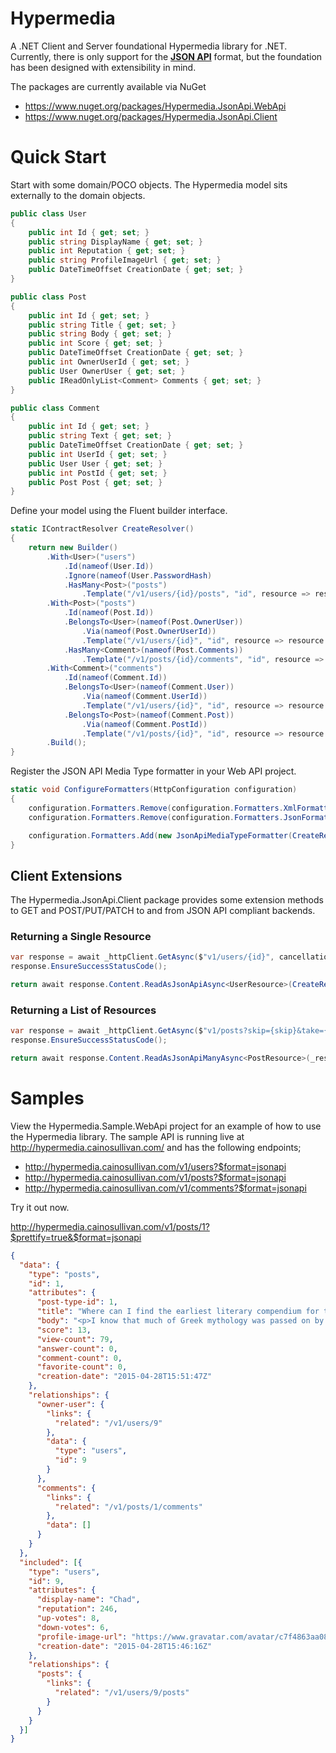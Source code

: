 # Hypermedia
A .NET Client and Server foundational Hypermedia library for .NET. Currently, there is only support 
for the [**JSON API**](http://jsonapi.org) format, but the foundation has been designed with extensibility 
in mind.

The packages are currently available via NuGet
* https://www.nuget.org/packages/Hypermedia.JsonApi.WebApi
* https://www.nuget.org/packages/Hypermedia.JsonApi.Client

# Quick Start

Start with some domain/POCO objects. The Hypermedia model sits externally to the domain objects.

```cs
public class User
{
    public int Id { get; set; }
    public string DisplayName { get; set; }
    public int Reputation { get; set; }
    public string ProfileImageUrl { get; set; }
    public DateTimeOffset CreationDate { get; set; }
}

public class Post
{
    public int Id { get; set; }
    public string Title { get; set; }
    public string Body { get; set; }
    public int Score { get; set; }
    public DateTimeOffset CreationDate { get; set; }
    public int OwnerUserId { get; set; }
    public User OwnerUser { get; set; }
    public IReadOnlyList<Comment> Comments { get; set; }
}

public class Comment
{
    public int Id { get; set; }
    public string Text { get; set; }
    public DateTimeOffset CreationDate { get; set; }
    public int UserId { get; set; }
    public User User { get; set; }
    public int PostId { get; set; }
    public Post Post { get; set; }
}

```

Define your model using the Fluent builder interface.
```cs
static IContractResolver CreateResolver()
{
    return new Builder()
        .With<User>("users")
            .Id(nameof(User.Id))
            .Ignore(nameof(User.PasswordHash)
            .HasMany<Post>("posts")
                .Template("/v1/users/{id}/posts", "id", resource => resource.Id)
        .With<Post>("posts")
            .Id(nameof(Post.Id))
            .BelongsTo<User>(nameof(Post.OwnerUser))
                .Via(nameof(Post.OwnerUserId))
                .Template("/v1/users/{id}", "id", resource => resource.OwnerUserId)
            .HasMany<Comment>(nameof(Post.Comments))
                .Template("/v1/posts/{id}/comments", "id", resource => resource.Id)
        .With<Comment>("comments")
            .Id(nameof(Comment.Id))
            .BelongsTo<User>(nameof(Comment.User))
                .Via(nameof(Comment.UserId))
                .Template("/v1/users/{id}", "id", resource => resource.UserId)
            .BelongsTo<Post>(nameof(Comment.Post))
                .Via(nameof(Comment.PostId))
                .Template("/v1/posts/{id}", "id", resource => resource.PostId)
        .Build();
}
```

Register the JSON API Media Type formatter in your Web API project.

```cs
static void ConfigureFormatters(HttpConfiguration configuration)
{
    configuration.Formatters.Remove(configuration.Formatters.XmlFormatter);
    configuration.Formatters.Remove(configuration.Formatters.JsonFormatter);

    configuration.Formatters.Add(new JsonApiMediaTypeFormatter(CreateResolver()));
}
```

## Client Extensions
The Hypermedia.JsonApi.Client package provides some extension methods to GET and POST/PUT/PATCH to and from 
JSON API compliant backends. 

### Returning a Single Resource
```cs
var response = await _httpClient.GetAsync($"v1/users/{id}", cancellationToken);
response.EnsureSuccessStatusCode();

return await response.Content.ReadAsJsonApiAsync<UserResource>(CreateResolver());
```

### Returning a List of Resources
```cs
var response = await _httpClient.GetAsync($"v1/posts?skip={skip}&take={take}", cancellationToken);
response.EnsureSuccessStatusCode();

return await response.Content.ReadAsJsonApiManyAsync<PostResource>(_resourceContractResolver);
```
# Samples
View the Hypermedia.Sample.WebApi project for an example of how to use the Hypermedia library. The sample API is running
live at http://hypermedia.cainosullivan.com/ and has the following endpoints;

* http://hypermedia.cainosullivan.com/v1/users?$format=jsonapi
* http://hypermedia.cainosullivan.com/v1/posts?$format=jsonapi
* http://hypermedia.cainosullivan.com/v1/comments?$format=jsonapi

Try it out now.

http://hypermedia.cainosullivan.com/v1/posts/1?$prettify=true&$format=jsonapi

```json
{
  "data": {
    "type": "posts", 
    "id": 1, 
    "attributes": {
      "post-type-id": 1, 
      "title": "Where can I find the earliest literary compendium for the Greek Pantheon?", 
      "body": "<p>I know that much of Greek mythology was passed on by word of mouth but someone must have been the first to collect this in one source.  What was that Compendium and is there a version available in modern English?</p>\n", 
      "score": 13, 
      "view-count": 79, 
      "answer-count": 0, 
      "comment-count": 0, 
      "favorite-count": 0, 
      "creation-date": "2015-04-28T15:51:47Z"
    }, 
    "relationships": {
      "owner-user": {
        "links": {
          "related": "/v1/users/9"
        }, 
        "data": {
          "type": "users", 
          "id": 9
        }
      }, 
      "comments": {
        "links": {
          "related": "/v1/posts/1/comments"
        }, 
        "data": []
      }
    }
  }, 
  "included": [{
    "type": "users", 
    "id": 9, 
    "attributes": {
      "display-name": "Chad", 
      "reputation": 246, 
      "up-votes": 8, 
      "down-votes": 6, 
      "profile-image-url": "https://www.gravatar.com/avatar/c7f4863aa0893199727418907a27fa52?s=128&d=identicon&r=PG&f=1", 
      "creation-date": "2015-04-28T15:46:16Z"
    }, 
    "relationships": {
      "posts": {
        "links": {
          "related": "/v1/users/9/posts"
        }
      }
    }
  }]
}
```
